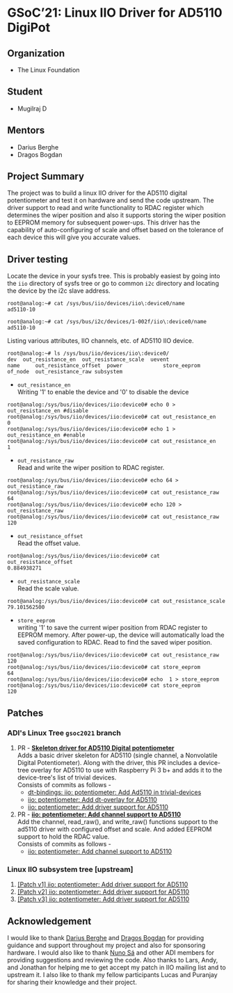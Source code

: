 # GSoC’21: Linux IIO Driver for AD5110 DigiPot

## Organization 
- The Linux Foundation

## Student
 - Mugilraj D

## Mentors
- Darius Berghe
- Dragos Bogdan

## Project Summary

The project was to build a linux IIO driver for the AD5110 digital potentiometer and test it on hardware and send the code upstream. 
The driver support to read and write functionality to RDAC register which determines the wiper position and also it supports storing the wiper position to EEPROM memory for subsequent power-ups. 
This driver has the capability of auto-configuring of scale and offset based on the tolerance of each device this will give you accurate values. 

## Driver testing

Locate the device in your sysfs tree. This is probably easiest by going into the `iio` directory of sysfs tree or go to common `i2c` directory and locating the device by the i2c slave address.

```
root@analog:~# cat /sys/bus/iio/devices/iio\:device0/name 
ad5110-10

root@analog:~# cat /sys/bus/i2c/devices/1-002f/iio\:device0/name 
ad5110-10
``` 
Listing various attributes, IIO channels, etc. of AD5110 IIO device.
```
root@analog:~# ls /sys/bus/iio/devices/iio\:device0/
dev	 out_resistance_en	out_resistance_scale  uevent
name	 out_resistance_offset	power		      store_eeprom
of_node  out_resistance_raw	subsystem
```
- `out_resistance_en` \
Writing '1' to enable the device and '0' to disable the device
```
root@analog:/sys/bus/iio/devices/iio:device0# echo 0 > out_resistance_en #disable
root@analog:/sys/bus/iio/devices/iio:device0# cat out_resistance_en 
0
root@analog:/sys/bus/iio/devices/iio:device0# echo 1 > out_resistance_en #enable
root@analog:/sys/bus/iio/devices/iio:device0# cat out_resistance_en 
1
```
- `out_resistance_raw` \
Read and write the wiper position to RDAC register.
```
root@analog:/sys/bus/iio/devices/iio:device0# echo 64 > out_resistance_raw 
root@analog:/sys/bus/iio/devices/iio:device0# cat out_resistance_raw 
64
root@analog:/sys/bus/iio/devices/iio:device0# echo 120 > out_resistance_raw 
root@analog:/sys/bus/iio/devices/iio:device0# cat out_resistance_raw 
120
```
- `out_resistance_offset` \
Read the offset value.
```
root@analog:/sys/bus/iio/devices/iio:device0# cat out_resistance_offset 
0.884938271
```
- `out_resistance_scale` \
Read the scale value.
```
root@analog:/sys/bus/iio/devices/iio:device0# cat out_resistance_scale 
79.101562500
```
- `store_eeprom` \
writing '1' to save the current wiper position from RDAC register to EEPROM memory. After power-up, the device will automatically load the saved configuration to RDAC. Read to find the saved wiper position.
```
root@analog:/sys/bus/iio/devices/iio:device0# cat out_resistance_raw 
120
root@analog:/sys/bus/iio/devices/iio:device0# cat store_eeprom 
64
root@analog:/sys/bus/iio/devices/iio:device0# echo  1 > store_eeprom 
root@analog:/sys/bus/iio/devices/iio:device0# cat store_eeprom 
120
```
## Patches

### ADI's Linux Tree `gsoc2021` branch
 1. PR - [**Skeleton driver for AD5110 Digital potentiometer**](https://github.com/analogdevicesinc/linux/pull/1571) \
  Adds a basic driver skeleton for AD5110 (single channel, a Nonvolatile Digital Potentiometer). Along with the driver, this PR includes a device-tree overlay for AD5110 to use with Raspberry Pi 3 b+ and adds it to the device-tree's list of trivial devices. \
 Consists of commits as follows -
    - [dt-bindings: iio: potentiometer: Add Ad5110 in trivial-devices](https://github.com/analogdevicesinc/linux/pull/1571/commits/a7b884450d715ba44097e1410e1902e661d8f23e)
    - [iio: potentiometer: Add dt-overlay for AD5110](https://github.com/analogdevicesinc/linux/pull/1571/commits/a36b02448dbb043d70126bddcd24acfc70c91a6d)
    - [iio: potentiometer: Add driver support for AD5110](https://github.com/analogdevicesinc/linux/pull/1571/commits/1b1a13a88e64b71c4be3cacc5a625766d46f1b3c)
 2. PR - [**iio: potentiometer: Add channel support to AD5110**](https://github.com/analogdevicesinc/linux/pull/1595) \
Add the channel, read_raw(), and write_raw() functions support to the
ad5110 driver with configured offset and scale. And added EEPROM support
to hold the RDAC value. \
Consists of commits as follows -
    - [iio: potentiometer: Add channel support to AD5110](https://github.com/analogdevicesinc/linux/pull/1595/commits/a1bf21ea721800f09823386fcfcb799807016a49)

### Linux IIO subsystem tree [upstream] 
1. [[Patch v1] iio: potentiometer: Add driver support for AD5110](https://lore.kernel.org/linux-iio/20210807050900.10075-1-dmugil2000@gmail.com/)
2. [[Patch v2] iio: potentiometer: Add driver support for AD5110](https://lore.kernel.org/linux-iio/20210809075745.160042-1-dmugil2000@gmail.com/)
3. [[Patch v3] iio: potentiometer: Add driver support for AD5110](https://lore.kernel.org/linux-iio/20210814175607.48399-1-dmugil2000@gmail.com/)

## Acknowledgement
I would like to thank [Darius Berghe](https://github.com/buha) and [Dragos Bogdan](https://github.com/dbogdan) for providing guidance and support throughout my project and also for sponsoring hardware. I would also like to thank [Nuno Sá](https://github.com/nunojsa) and other ADI members for providing suggestions and reviewing the code. Also thanks to Lars, Andy, and Jonathan for helping me to get accept my patch in IIO mailing list and to upstream it. I also like to thank my fellow participants Lucas and Puranjay for sharing their knowledge and their project.
